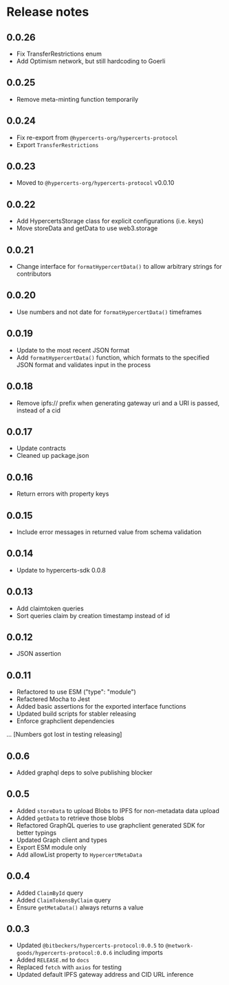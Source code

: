 # Release notes

## 0.0.26

* Fix TransferRestrictions enum
* Add Optimism network, but still hardcoding to Goerli

## 0.0.25

* Remove meta-minting function temporarily

## 0.0.24

* Fix re-export from `@hypercerts-org/hypercerts-protocol`
* Export `TransferRestrictions`

## 0.0.23

* Moved to `@hypercerts-org/hypercerts-protocol` v0.0.10

## 0.0.22

* Add HypercertsStorage class for explicit configurations (i.e. keys)
* Move storeData and getData to use web3.storage

## 0.0.21

* Change interface for `formatHypercertData()` to allow arbitrary strings for contributors

## 0.0.20

* Use numbers and not date for `formatHypercertData()` timeframes

## 0.0.19

* Update to the most recent JSON format
* Add `formatHypercertData()` function, which formats to the specified JSON format and validates input in the process

## 0.0.18

* Remove ipfs:// prefix when generating gateway uri and a URI is passed, instead of a cid

## 0.0.17

* Update contracts
* Cleaned up package.json

## 0.0.16

* Return errors with property keys

## 0.0.15

* Include error messages in returned value from schema validation

## 0.0.14

* Update to hypercerts-sdk 0.0.8

## 0.0.13

* Add claimtoken queries
* Sort queries claim by creation timestamp instead of id

## 0.0.12

* JSON assertion

## 0.0.11

* Refactored to use ESM ("type": "module")
* Refactered Mocha to Jest
* Added basic assertions for the exported interface functions
* Updated build scripts for stabler releasing
* Enforce graphclient dependencies

... [Numbers got lost in testing releasing]

## 0.0.6

* Added graphql deps to solve publishing blocker

## 0.0.5

* Added `storeData` to upload Blobs to IPFS for non-metadata data upload
* Added `getData` to retrieve those blobs
* Refactored GraphQL queries to use graphclient generated SDK for better typings
* Updated Graph client and types
* Export ESM module only
* Add allowList property to `HypercertMetaData`

## 0.0.4

* Added `ClaimById` query
* Added `ClaimTokensByClaim` query
* Ensure `getMetaData()` always returns a value

## 0.0.3

* Updated `@bitbeckers/hypercerts-protocol:0.0.5` to `@network-goods/hypercerts-protocol:0.0.6` including imports
* Added `RELEASE.md` to `docs`
* Replaced `fetch` with `axios` for testing
* Updated default IPFS gateway address and CID URL inference